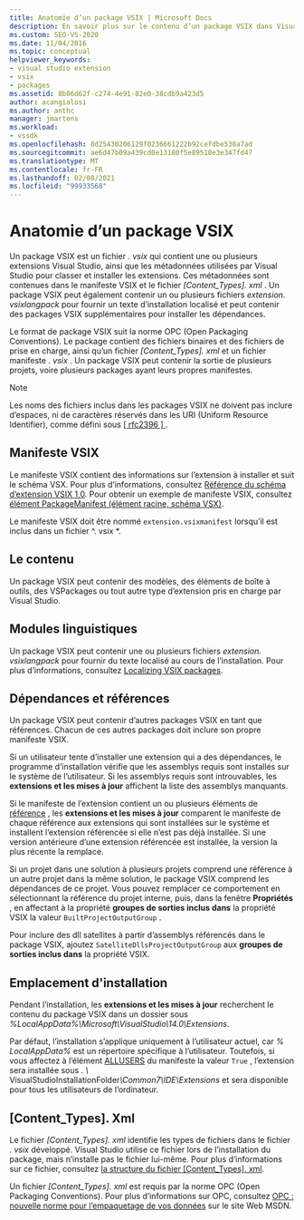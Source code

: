 ```yaml
---
title: Anatomie d’un package VSIX | Microsoft Docs
description: En savoir plus sur le contenu d’un package VSIX dans Visual Studio, un fichier qui contient une ou plusieurs extensions Visual Studio et un fichier manifeste de métadonnées.
ms.custom: SEO-VS-2020
ms.date: 11/04/2016
ms.topic: conceptual
helpviewer_keywords:
- visual studio extension
- vsix
- packages
ms.assetid: 8b86d62f-c274-4e91-82e0-38cdb9a423d5
author: acangialosi
ms.author: anthc
manager: jmartens
ms.workload:
- vssdk
ms.openlocfilehash: 8d25430206129f0236661222b92cefdbe538a7ad
ms.sourcegitcommit: ae6d47b09a439cd0e13180f5e89510e3e347fd47
ms.translationtype: MT
ms.contentlocale: fr-FR
ms.lasthandoff: 02/08/2021
ms.locfileid: "99933568"
---
```

# <a name="anatomy-of-a-vsix-package"></a>Anatomie d’un package VSIX
Un package VSIX est un fichier *. vsix* qui contient une ou plusieurs extensions Visual Studio, ainsi que les métadonnées utilisées par Visual Studio pour classer et installer les extensions. Ces métadonnées sont contenues dans le manifeste VSIX et le fichier *[Content_Types]. xml* . Un package VSIX peut également contenir un ou plusieurs fichiers *extension. vsixlangpack* pour fournir un texte d’installation localisé et peut contenir des packages VSIX supplémentaires pour installer les dépendances.

 Le format de package VSIX suit la norme OPC (Open Packaging Conventions). Le package contient des fichiers binaires et des fichiers de prise en charge, ainsi qu’un fichier *[Content_Types]. xml* et un fichier manifeste *. vsix* . Un package VSIX peut contenir la sortie de plusieurs projets, voire plusieurs packages ayant leurs propres manifestes.

> [!NOTE]
> Les noms des fichiers inclus dans les packages VSIX ne doivent pas inclure d’espaces, ni de caractères réservés dans les URI (Uniform Resource Identifier), comme défini sous [ \[ rfc2396 \] ](https://www.rfc-editor.org/rfc/rfc2396.txt).

## <a name="the-vsix-manifest"></a>Manifeste VSIX
 Le manifeste VSIX contient des informations sur l’extension à installer et suit le schéma VSX. Pour plus d’informations, consultez [Référence du schéma d’extension VSIX 1,0](/previous-versions/dd393700(v=vs.110)). Pour obtenir un exemple de manifeste VSIX, consultez [élément PackageManifest (élément racine, schéma VSX)](/previous-versions/dd393754(v=vs.110)).

 Le manifeste VSIX doit être nommé `extension.vsixmanifest` lorsqu’il est inclus dans un fichier ^. vsix *.

## <a name="the-content"></a>Le contenu
 Un package VSIX peut contenir des modèles, des éléments de boîte à outils, des VSPackages ou tout autre type d’extension pris en charge par Visual Studio.

## <a name="language-packs"></a>Modules linguistiques
 Un package VSIX peut contenir une ou plusieurs fichiers *extension. vsixlangpack* pour fournir du texte localisé au cours de l’installation. Pour plus d’informations, consultez [Localizing VSIX packages](../extensibility/localizing-vsix-packages.md).

## <a name="dependencies-and-references"></a>Dépendances et références
 Un package VSIX peut contenir d’autres packages VSIX en tant que références. Chacun de ces autres packages doit inclure son propre manifeste VSIX.

 Si un utilisateur tente d’installer une extension qui a des dépendances, le programme d’installation vérifie que les assemblys requis sont installés sur le système de l’utilisateur. Si les assemblys requis sont introuvables, les **extensions et les mises à jour** affichent la liste des assemblys manquants.

 Si le manifeste de l’extension contient un ou plusieurs éléments de [référence](/previous-versions/visualstudio/visual-studio-2010/dd393687(v=vs.100)) , les **extensions et les mises à jour** comparent le manifeste de chaque référence aux extensions qui sont installées sur le système et installent l’extension référencée si elle n’est pas déjà installée. Si une version antérieure d’une extension référencée est installée, la version la plus récente la remplace.

 Si un projet dans une solution à plusieurs projets comprend une référence à un autre projet dans la même solution, le package VSIX comprend les dépendances de ce projet. Vous pouvez remplacer ce comportement en sélectionnant la référence du projet interne, puis, dans la fenêtre **Propriétés** , en affectant à la propriété **groupes de sorties inclus dans** la propriété VSIX la valeur `BuiltProjectOutputGroup` .

 Pour inclure des dll satellites à partir d’assemblys référencés dans le package VSIX, ajoutez `SatelliteDllsProjectOutputGroup` aux **groupes de sorties inclus dans** la propriété VSIX.

## <a name="installation-location"></a>Emplacement d'installation
 Pendant l’installation, les **extensions et les mises à jour** recherchent le contenu du package VSIX dans un dossier sous *%LocalAppData%\Microsoft\VisualStudio\14.0\Extensions*.

 Par défaut, l’installation s’applique uniquement à l’utilisateur actuel, car *% LocalAppData%* est un répertoire spécifique à l’utilisateur. Toutefois, si vous affectez à l’élément [ALLUSERS](/previous-versions/ee191547(v=vs.110)) du manifeste la valeur `True` , l’extension sera installée sous <em>. \\ </em> VisualStudioInstallationFolder<em>\Common7\IDE\Extensions</em> et sera disponible pour tous les utilisateurs de l’ordinateur.

## <a name="content_typesxml"></a>[Content_Types]. Xml
 Le fichier *[Content_Types]. xml* identifie les types de fichiers dans le fichier *. vsix* développé. Visual Studio utilise ce fichier lors de l’installation du package, mais n’installe pas le fichier lui-même. Pour plus d’informations sur ce fichier, consultez [la structure du fichier [Content_Types]. xml](the-structure-of-the-content-types-dot-xml-file.md).

 Un fichier *[Content_Types]. xml* est requis par la norme OPC (Open Packaging Conventions). Pour plus d’informations sur OPC, consultez [OPC : nouvelle norme pour l’empaquetage de vos données](/archive/blogs/msdnmagazine/opc-a-new-standard-for-packaging-your-data) sur le site Web MSDN.